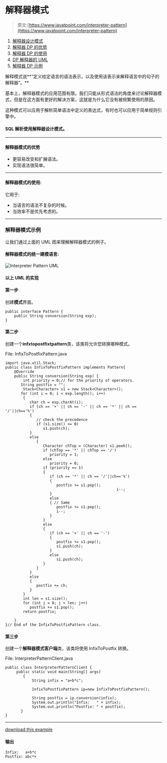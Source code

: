 # 解释器模式

> 原文:[https://www.javatpoint.com/interpreter-pattern](https://www.javatpoint.com/interpreter-pattern)

1.  [解释器设计模式](#)
2.  [解释器 DP 的优势](#adv)
3.  [解释器 DP 的使用](#usage)
4.  [DP 解释器的 UML](#uml)
5.  [解释器 DP 示例](#ex)

解释模式说**“定义给定语言的语法表示，以及使用该表示来解释语言中的句子的解释器”。**

基本上，解释器模式的应用范围有限。我们只能从形式语法的角度来讨论解释器模式，但是在这方面有更好的解决方案，这就是为什么它没有被频繁使用的原因。

这种模式可以应用于解析简单语法中定义的表达式，有时也可以应用于简单规则引擎中。

#### SQL 解析使用解释器设计模式。

* * *

#### 解释器模式的优势

*   更容易改变和扩展语法。
*   实现语法很简单。

* * *

#### 解释器模式的使用:

它用于:

*   当语言的语法不复杂的时候。
*   当效率不是优先考虑的。

* * *

### 解释器模式示例

让我们通过上面的 UML 图来理解解释器模式的例子。

#### 解释器模式的统一建模语言:

![Interpreter Pattern UML](../Images/d07d023a94cb6043d16a0ba0055afb22.png)

#### 以上 UML 的实现

#### 第一步

创建**模式**界面。

```
public interface Pattern {
	public String conversion(String exp);
}

```

#### 第二步

创建一个**infxtopostfixtpattern**类，该类将允许您转换哪种模式。

File: InfixToPostfixPattern.java

```
import java.util.Stack;
public class InfixToPostfixPattern implements Pattern{
	@Override
	public String conversion(String exp) {
        int priority = 0;// for the priority of operators.
       String postfix = "";
        Stack<Character> s1 = new Stack<Character>();
       for (int i = 0; i < exp.length(); i++)
        {
           char ch = exp.charAt(i);
           if (ch == '+' || ch == '-' || ch == '*' || ch == '/'||ch=='%')
           {
              // check the precedence
              if (s1.size() <= 0)
                 s1.push(ch);
           }
           else
              {
                 Character chTop = (Character) s1.peek();
                 if (chTop == '*' || chTop == '/')
                    priority = 1;
                 else
                    priority = 0;
                 if (priority == 1)
                 {
                    if (ch == '*' || ch == '/'||ch=='%')
                    {
                       postfix += s1.pop();
                                                  i--;
                    }
                    else
                    { // Same
                       postfix += s1.pop();
                       i--;
                    }
                 }
                 else
                 {
                    if (ch == '+' || ch == '-')
                    {
                       postfix += s1.pop();
                       s1.push(ch);
                    }
                    else
                       s1.push(ch);
                 }
              }
           }
           else
           {             
              postfix += ch;
           }
        }
        int len = s1.size();
        for (int j = 0; j < len; j++)
           postfix += s1.pop();
        return postfix;

	} 
}// End of the InfixToPostfixPattern class.

```

#### 第三步

创建一个**解释器模式客户端**类，该类将使用 InfixToPostfix 转换。

File: InterpreterPatternClient.java

```
public class InterpreterPatternClient {
	 public static void main(String[] args)
	    {
	        String infix = "a+b*c";

	        InfixToPostfixPattern ip=new InfixToPostfixPattern();

	        String postfix = ip.conversion(infix);
	        System.out.println("Infix:   " + infix);
	        System.out.println("Postfix: " + postfix);
 	   }
}

```

* * *

[download this example](designpattern/designpatternexample/interpreterpattern.zip)

#### 输出

```
Infix:   a+b*c
Postfix: abc*+

```